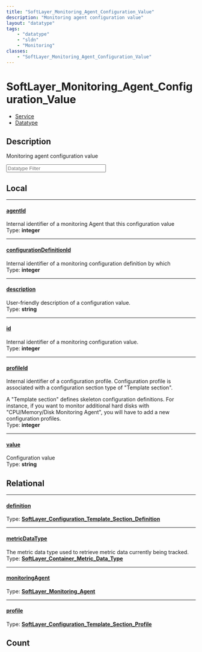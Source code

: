 ```yaml
---
title: "SoftLayer_Monitoring_Agent_Configuration_Value"
description: "Monitoring agent configuration value"
layout: "datatype"
tags:
    - "datatype"
    - "sldn"
    - "Monitoring"
classes:
    - "SoftLayer_Monitoring_Agent_Configuration_Value"
---
```


# SoftLayer_Monitoring_Agent_Configuration_Value
<div id='service-datatype'>
    <ul id='sldn-reference-tabs'>
    <li id='service'> <a href='/reference/services/SoftLayer_Monitoring_Agent_Configuration_Value' >Service</a></li>    <li id='datatype'> <a href='/reference/datatypes/SoftLayer_Monitoring_Agent_Configuration_Value' >Datatype</a></li>
    </ul>
</div>

## Description 
Monitoring agent configuration value 





<!-- Filer BEGIN -->
<div class="view-filters">
        <div class="clearfix">
            <div class="search-input-box">
                <input placeholder="Datatype Filter" onkeyup="titleSearch(inputId='prop-input', divId='properties', elementClass='prop-row')" 
                    type="text" id="prop-input" value="" size="30" maxlength="128" class="form-text">
            </div>
        </div>
</div>
<!-- Filer END -->

<div id="properties" class="content">
<div id="localProperties" class="prop-content" >

## Local
<div class="prop-row">

-----
[agentId]: #agentid
#### [agentId]
Internal identifier of a monitoring Agent that this configuration value  
<span class="type-label">Type: </span>**integer**


</div>
<div class="prop-row">

-----
[configurationDefinitionId]: #configurationdefinitionid
#### [configurationDefinitionId]
Internal identifier of a monitoring configuration definition by which  
<span class="type-label">Type: </span>**integer**


</div>
<div class="prop-row">

-----
[description]: #description
#### [description]
User-friendly description of a configuration value.  
<span class="type-label">Type: </span>**string**


</div>
<div class="prop-row">

-----
[id]: #id
#### [id]
Internal identifier of a monitoring configuration value.  
<span class="type-label">Type: </span>**integer**


</div>
<div class="prop-row">

-----
[profileId]: #profileid
#### [profileId]
Internal identifier of a configuration profile. Configuration profile is associated with a configuration section type of "Template section". 

A "Template section" defines skeleton configuration definitions. For instance, if you want to monitor additional hard disks with "CPU/Memory/Disk Monitoring Agent", you will have to add a new configuration profiles.   
<span class="type-label">Type: </span>**integer**


</div>
<div class="prop-row">

-----
[value]: #value
#### [value]
Configuration value  
<span class="type-label">Type: </span>**string**


</div>
</div>
<!-- LOCAL PROPERTY END -->

<div id="relationalProperties"  class="prop-content" >

## Relational
<div class="prop-row">

-----
[definition]: #definition
#### [definition]
  
<span class="type-label">Type: </span>**<a href='/reference/datatypes/SoftLayer_Configuration_Template_Section_Definition'>SoftLayer_Configuration_Template_Section_Definition </a>**


</div>
<div class="prop-row">

-----
[metricDataType]: #metricdatatype
#### [metricDataType]
The metric data type used to retrieve metric data currently being tracked.  
<span class="type-label">Type: </span>**<a href='/reference/datatypes/SoftLayer_Container_Metric_Data_Type'>SoftLayer_Container_Metric_Data_Type </a>**


</div>
<div class="prop-row">

-----
[monitoringAgent]: #monitoringagent
#### [monitoringAgent]
  
<span class="type-label">Type: </span>**<a href='/reference/datatypes/SoftLayer_Monitoring_Agent'>SoftLayer_Monitoring_Agent </a>**


</div>
<div class="prop-row">

-----
[profile]: #profile
#### [profile]
  
<span class="type-label">Type: </span>**<a href='/reference/datatypes/SoftLayer_Configuration_Template_Section_Profile'>SoftLayer_Configuration_Template_Section_Profile </a>**


</div>

## Count
</div>


